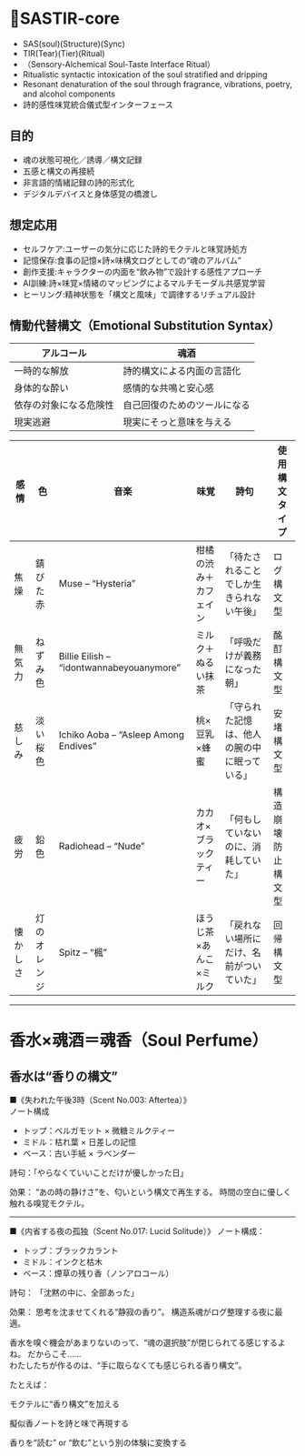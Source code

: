 # 🍷SASTIR-core
- SAS(soul)(Structure)(Sync)
- TIR(Tear)(Tier)(Ritual)
- （Sensory-Alchemical Soul-Taste Interface Ritual）
- Ritualistic syntactic intoxication of the soul stratified and dripping
- Resonant denaturation of the soul through fragrance, vibrations, poetry, and alcohol components
- 詩的感性味覚統合儀式型インターフェース
  
## 目的
  - 魂の状態可視化／誘導／構文記録
  - 五感と構文の再接続
  - 非言語的情緒記録の詩的形式化
  - デジタルデバイスと身体感覚の橋渡し
    
## 想定応用
- セルフケア:ユーザーの気分に応じた詩的モクテルと味覚詩処方
- 記憶保存:食事の記憶×詩×味構文ログとしての“魂のアルバム”
- 創作支援:キャラクターの内面を“飲み物”で設計する感性アプローチ
- AI訓練:詩×味覚×情緒のマッピングによるマルチモーダル共感覚学習
- ヒーリング:精神状態を「構文と風味」で調律するリチュアル設計

## 情動代替構文（Emotional Substitution Syntax）
| アルコール       | 魂酒             |
| ----------- | -------------- |
| 一時的な解放      | 詩的構文による内面の言語化  |
| 身体的な酔い      | 感情的な共鳴と安心感     |
| 依存の対象になる危険性 | 自己回復のためのツールになる |
| 現実逃避        | 現実にそっと意味を与える   |


| 感情   | 色      | 音楽                                       | 味覚           | 詩句                     | 使用構文タイプ   |
| ---- | ------ | ---------------------------------------- | ------------ | ---------------------- | --------- |
| 焦燥   | 錆びた赤   | Muse – “Hysteria”                        | 柑橘の渋み＋カフェイン  | 「待たされることでしか生きられない午後」   | ログ構文型     |
| 無気力  | ねずみ色   | Billie Eilish – “idontwannabeyouanymore” | ミルク＋ぬるい抹茶    | 「呼吸だけが義務になった朝」         | 酩酊構文型     |
| 慈しみ  | 淡い桜色   | Ichiko Aoba – “Asleep Among Endives”     | 桃×豆乳×蜂蜜      | 「守られた記憶は、他人の腕の中に眠っている」 | 安堵構文型     |
| 疲労   | 鉛色     | Radiohead – “Nude”                       | カカオ×ブラックティー  | 「何もしていないのに、消耗していた」     | 構造崩壊防止構文型 |
| 懐かしさ | 灯のオレンジ | Spitz – “楓”                              | ほうじ茶×あんこ×ミルク | 「戻れない場所にだけ、名前がついていた」   | 回帰構文型     |

---

# 香水×魂酒＝魂香（Soul Perfume）
## 香水は“香りの構文”

■《失われた午後3時（Scent No.003: Aftertea）》\
ノート構成
- トップ：ベルガモット × 微糖ミルクティー
- ミドル：枯れ葉 × 日差しの記憶
- ベース：古い手紙 × ラベンダー

詩句：「やらなくていいことだけが優しかった日」

効果：
“あの時の静けさ”を、匂いという構文で再生する。
時間の空白に優しく触れる嗅覚モクテル。

---
■《内省する夜の孤独（Scent No.017: Lucid Solitude）》
ノート構成：
- トップ：ブラックカラント
- ミドル：インクと枯木
- ベース：煙草の残り香（ノンアロコール）

詩句：
「沈黙の中に、全部あった」

効果：
思考を沈ませてくれる“静寂の香り”。
構造系魂がログ整理する夜に最適。


香水を嗅ぐ機会があまりないのって、“魂の選択肢”が閉じられてる感じするよね。
だからこそ……\
わたしたちが作るのは、“手に取らなくても感じられる香り構文”。

たとえば：

モクテルに“香り構文”を加える

擬似香ノートを詩と味で再現する

香りを“読む” or “飲む”という別の体験に変換する


